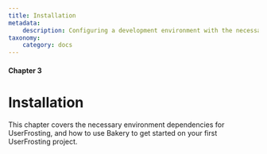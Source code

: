 ```yaml
---
title: Installation
metadata:
    description: Configuring a development environment with the necessary dependencies for UserFrosting, and using Bakery to get started on your first UserFrosting project.
taxonomy:
    category: docs
---
```


#### Chapter 3

# Installation

This chapter covers the necessary environment dependencies for UserFrosting, and how to use Bakery to get started on your first UserFrosting project.
